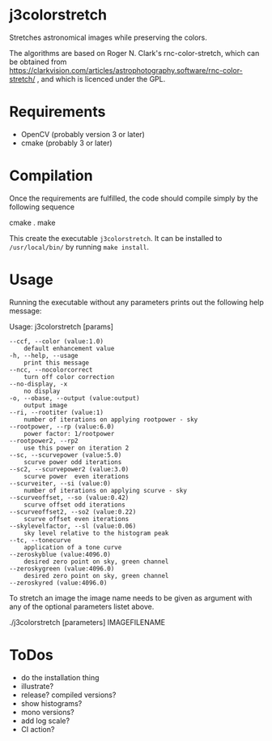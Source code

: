 # j3colorstretch
Stretches astronomical images while preserving the colors.

The algorithms are based on Roger N. Clark's rnc-color-stretch, which can be obtained from https://clarkvision.com/articles/astrophotography.software/rnc-color-stretch/ , and which is licenced under the GPL.

# Requirements

- OpenCV (probably version 3 or later)
- cmake (probably 3 or later)

# Compilation

Once the requirements are fulfilled, the code should compile simply by the following sequence

  cmake .
  make

This create the executable `j3colorstretch`. It can be installed to `/usr/local/bin/` by running `make install`.

# Usage

Running the executable without any parameters prints out the following help message:

  Usage: j3colorstretch [params]

	--ccf, --color (value:1.0)
		default enhancement value
	-h, --help, --usage
		print this message
	--ncc, --nocolorcorrect
		turn off color correction
	--no-display, -x
		no display
	-o, --obase, --output (value:output)
		output image
	--ri, --rootiter (value:1)
		number of iterations on applying rootpower - sky
	--rootpower, --rp (value:6.0)
		power factor: 1/rootpower
	--rootpower2, --rp2
		use this power on iteration 2
	--sc, --scurvepower (value:5.0)
		scurve power odd iterations
	--sc2, --scurvepower2 (value:3.0)
		scurve power  even iterations
	--scurveiter, --si (value:0)
		number of iterations on applying scurve - sky
	--scurveoffset, --so (value:0.42)
		scurve offset odd iterations
	--scurveoffset2, --so2 (value:0.22)
		scurve offset even iterations
	--skylevelfactor, --sl (value:0.06)
		sky level relative to the histogram peak
	--tc, --tonecurve
		application of a tone curve
	--zeroskyblue (value:4096.0)
		desired zero point on sky, green channel
	--zeroskygreen (value:4096.0)
		desired zero point on sky, green channel
	--zeroskyred (value:4096.0)


To stretch an image the image name needs to be given as argument with any of the optional parameters listet above.

  ./j3colorstretch [parameters] IMAGEFILENAME


# ToDos
- do the installation thing
- illustrate?
- release? compiled versions?
- show histograms?
- mono versions?
- add log scale?
- CI action?

